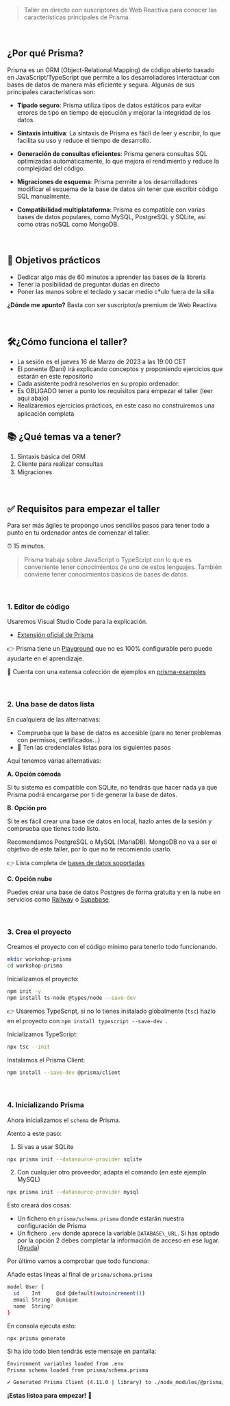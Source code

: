 > Taller en directo con suscriptores de Web Reactiva para conocer las características principales de Prisma.



ㅤ

## ¿Por qué Prisma?

Prisma es un ORM (Object-Relational Mapping) de código abierto basado en JavaScript/TypeScript que permite a los desarrolladores interactuar con bases de datos de manera más eficiente y segura. Algunas de sus principales características son:

- **Tipado seguro**: Prisma utiliza tipos de datos estáticos para evitar errores de tipo en tiempo de ejecución y mejorar la integridad de los datos.

- **Sintaxis intuitiva**: La sintaxis de Prisma es fácil de leer y escribir, lo que facilita su uso y reduce el tiempo de desarrollo.

- **Generación de consultas eficientes**: Prisma genera consultas SQL optimizadas automáticamente, lo que mejora el rendimiento y reduce la complejidad del código.

- **Migraciones de esquema**: Prisma permite a los desarrolladores modificar el esquema de la base de datos sin tener que escribir código SQL manualmente.

- **Compatibilidad multiplataforma**: Prisma es compatible con varias bases de datos populares, como MySQL, PostgreSQL y SQLite, así como otras noSQL como MongoDB.

ㅤ

## 🔎 Objetivos prácticos
- Dedicar algo más de 60 minutos a aprender las bases de la librería
- Tener la posibilidad de preguntar dudas en directo
- Poner las manos sobre el teclado y sacar medio c\*ulo fuera de la silla

**¿Dónde me apunto?**
Basta con ser suscriptor/a premium de Web Reactiva

ㅤ

## 🛠¿Cómo funciona el taller?

- La sesión es el jueves 16 de Marzo de 2023 a las 19:00 CET
- El ponente (Dani) irá explicando conceptos y proponiendo ejercicios que estarán en este repositorio
- Cada asistente podrá resolverlos en su propio ordenador.
- Es OBLIGADO tener a punto los requisitos para empezar el taller (leer aquí abajo)
- Realizaremos ejercicios prácticos, en este caso no construiremos una aplicación completa
ㅤ

## 📚 ¿Qué temas va a tener?

1. Sintaxis básica del ORM
2. Cliente para realizar consultas
3. Migraciones
ㅤ

ㅤ

## ✅ Requisitos para empezar el taller

Para ser más ágiles te propongo unos sencillos pasos para tener todo a punto en tu ordenador antes de comenzar el taller.

⏰ 15 minutos.

> Prisma trabaja sobre JavaScript o TypeScript con lo que es conveniente tener conocimientos de uno de estos lenguajes. También conviene tener conocimientos básicos de bases de datos.

ㅤ
ㅤ


### 1. Editor de código

Usaremos Visual Studio Code para la explicación.

- [Extensión oficial de Prisma](https://marketplace.visualstudio.com/items?itemName=Prisma.prisma)

👉 Prisma tiene un [Playground](https://playground.prisma.io/) que no es 100% configurable pero puede ayudarte en el aprendizaje.

👀 Cuenta con una extensa colección de ejemplos en [prisma-examples](https://github.com/prisma/prisma-examples)

ㅤ
ㅤ


### 2. Una base de datos lista

En cualquiera de las alternativas:

- Comprueba que la base de datos es accesible (para no tener problemas con permisos, certificados…)
- 👀 Ten las credenciales listas para los siguientes pasos

Aquí tenemos varias alternativas:

**A. Opción cómoda**

Si tu sistema es compatible con SQLite, no tendrás que hacer nada ya que Prisma podrá encargarse por ti de generar la base de datos.


**B. Opción pro**

Si te es fácil crear una base de datos en local, hazlo antes de la sesión y comprueba que tienes todo listo.

Recomendamos PostgreSQL o MySQL (MariaDB). MongoDB no va a ser el objetivo de este taller, por lo que no te recomiendo usarlo.



👉 Lista completa de [bases de datos soportadas](https://www.prisma.io/docs/reference/database-reference/supported-databases)

**C. Opción nube**

Puedes crear una base de datos Postgres de forma gratuita y en la nube en servicios como [Railway](https://railway.app/) o [Supabase](https://supabase.com).

ㅤ


### 3. Crea el proyecto

Creamos el proyecto con el código mínimo para tenerlo todo funcionando.

```bash
mkdir workshop-prisma
cd workshop-prisma
```

Inicializamos el proyecto:

```bash
npm init -y
npm install ts-node @types/node --save-dev
```

👉 Usaremos TypeScript, si no lo tienes instalado globalmente (`tsc`) hazlo en el proyecto con `npm install typescript --save-dev `.

Inicializamos TypeScript:

```bash
npx tsc --init
```

Instalamos el Prisma Client:

```bash
npm install --save-dev @prisma/client
```

ㅤ

### 4. Inicializando Prisma

Ahora inicializamos el `schema` de Prisma.

Atento a este paso:

1) Si vas a usar SQLite

```bash
npx prisma init --datasource-provider sqlite
```

2) Con cualquier otro proveedor, adapta el comando (en este ejemplo MySQL)

```bash
npx prisma init --datasource-provider mysql
```

Esto creará dos cosas:

- Un fichero en `prisma/schema.prisma` donde estarán nuestra configuración de Prisma
- Un fichero `.env` donde aparece la variable `DATABASE\_URL`. Si has optado por la opción 2 debes completar la información de acceso en ese lugar. ([Ayuda](https://www.prisma.io/docs/guides/development-environment/environment-variables#example-set-the-database_url-environment-variable-in-an-env-file))

Por último vamos a comprobar que todo funciona:

Añade estas lineas al final de `prisma/schema.prisma`

```bash
model User {
  id    Int     @id @default(autoincrement())
  email String  @unique
  name  String?
}
```

En consola ejecuta esto:

`npx prisma generate`

Si ha ido todo bien tendrás este mensaje en pantalla:

```bash
Environment variables loaded from .env
Prisma schema loaded from prisma/schema.prisma

✔ Generated Prisma Client (4.11.0 | library) to ./node_modules/@prisma/client in 343ms
```





**¡Estas listoa para empezar!** 🥳
